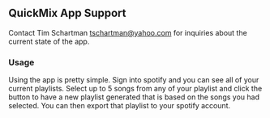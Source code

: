 ## QuickMix App Support

Contact Tim Schartman <tschartman@yahoo.com> for inquiries about the current state of the app.

### Usage

Using the app is pretty simple. Sign into spotify and you can see all of your current playlists. Select up to 5 songs from any of your playlist and click the button to have a new playlist generated that is based on the songs you had selected. You can then export that playlist to your spotify account.

